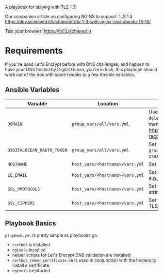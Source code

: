 A playbook for playing with TLS 1.3!

Our companion article on configuring NGINX to support TLS 1.3 https://dev.iachieved.it/iachievedit/tls-1-3-with-nginx-and-ubuntu-18-10/

Test your browser!  https://tls13.iachieved.it

# Requirements

If you've used Let's Encrypt before with DNS challenges, and happen to have your DNS hosted by Digital Ocean, you're in luck, this playbook should work out of the box with some tweaks to a few Ansible variables.

## Ansible Variables

| Variable | Location | Description |
|----------|----------|-------------|
| `DOMAIN` | `group_vars/all/vars.yml` | Used by the scripts `create_digitalocean_dns_record.sh` and `delete_digitalocean_dns_record.sh` to specify the domain to manipulate DNS records in. See https://developers.digitalocean.com/documentation/v2/#domain-records for details on the Digital Ocean Domain Records API. |
| `DIGITALOCEAN_OAUTH_TOKEN` | `group_vars/all/vars.yml` | Set to the value of `VAULT_DIGITALOCEAN_OAUTH_TOKEN` (stored in `group_vars/all/vault`).  If using the Digital Ocean REST API, create a new vault with the value of your OAuth token. |
| `HOSTNAME` | `host_vars/<hostname>/vars.yml` | Set your webserver host's FQDN, e.g., `tls13.iachieved.it` |
| `LE_EMAIL` | `host_vars/<hostname>/vars.yml` | Set to the e-mail address used for working with Let's Encrypt, e.g., `admin@iachieved.it` |
| `SSL_PROTOCOLS` | `host_vars/<hostname>/vars.yml` | Set to the TLS versions you want your webserver to support.  The string is injected directly into `nginx.conf` for `ssl_protocols`. |
| `SSL_CIPHERS` | `host_vars/<hostname>/vars.yml` | Set to the SSL ciphers you want your webserver to offer.  For TLS1.3, this setting is not used, so set to `''`. |

## Playbook Basics

`playbook.yml` is pretty simple as playbooks go.  

* `certbot` is installed
* `nginx` is installed
* helper scripts for Let's Encrypt DNS validation are installed
* `certbot_renew_certificate.sh` is used in conjunction with the helpers to install a certificate
* `nginx` is (re)started

